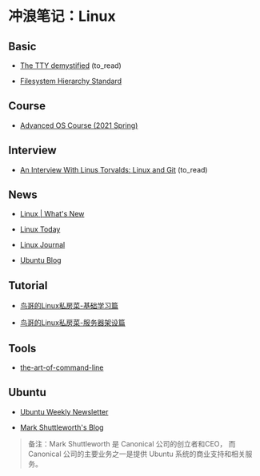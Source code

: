# 冲浪笔记：Linux

## Basic

- [The TTY demystified][b1] (to_read)
- [Filesystem Hierarchy Standard][b2]

  [b1]: http://www.linusakesson.net/programming/tty/index.php
  [b2]: https://www.pathname.com/fhs/pub/fhs-2.3.html

## Course

- [Advanced OS Course (2021 Spring)][c1]

  [c1]: https://github.com/chyyuu/aos_course_info

## Interview

- [An Interview With Linus Torvalds: Linux and Git][i1] (to_read)

  [i1]: https://www.tag1consulting.com/blog/interview-linus-torvalds-linux-and-git

## News

- [Linux | What's New][n1]
- [Linux Today][n2]
- [Linux Journal][n3]
- [Ubuntu Blog][n4]

  [n1]: https://www.linux.org/whats-new/
  [n2]: https://www.linuxtoday.com/
  [n3]: https://www.linuxjournal.com/
  [n4]: https://ubuntu.com/blog

## Tutorial

- [鸟哥的Linux私房菜-基础学习篇][t1]
- [鸟哥的Linux私房菜-服务器架设篇][t2]

  [t1]: http://cn.linux.vbird.org/linux_basic/linux_basic.php
  [t2]: http://cn.linux.vbird.org/linux_server/

## Tools

- [the-art-of-command-line][tool1]

  [tool1]: https://github.com/jlevy/the-art-of-command-line

## Ubuntu

- [Ubuntu Weekly Newsletter][u1]
- [Mark Shuttleworth's Blog][u2]

  [u1]: https://wiki.ubuntu.com/UbuntuWeeklyNewsletter/Archive
  [u2]: https://www.markshuttleworth.com/

> 备注：Mark Shuttleworth 是 Canonical 公司的创立者和CEO，
> 而 Canonical 公司的主要业务之一是提供 Ubuntu 系统的商业支持和相关服务。
